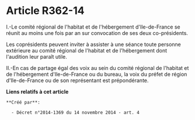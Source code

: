 # Article R362-14

I.-Le comité régional de l'habitat et de l'hébergement d'Ile-de-France se réunit au moins une fois par an sur convocation de
ses deux co-présidents. 

Les coprésidents peuvent inviter à assister à une séance toute personne extérieure au comité régional de l'habitat et de
l'hébergement dont l'audition leur paraît utile. 

II.-En cas de partage égal des voix au sein du comité régional de l'habitat et de l'hébergement d'Ile-de-France ou du bureau,
la voix du préfet de région d'Ile-de-France ou de son représentant est prépondérante.

**Liens relatifs à cet article**

	**Créé par**:

	  - Décret n°2014-1369 du 14 novembre 2014 - art. 4
